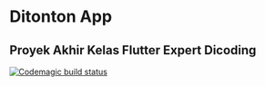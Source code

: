 # Ditonton App
## Proyek Akhir Kelas Flutter Expert Dicoding

[![Codemagic build status](https://api.codemagic.io/apps/62b11793e5cce79179defe41/62b11793e5cce79179defe40/status_badge.svg)](https://codemagic.io/apps/62b11793e5cce79179defe41/62b11793e5cce79179defe40/latest_build)
